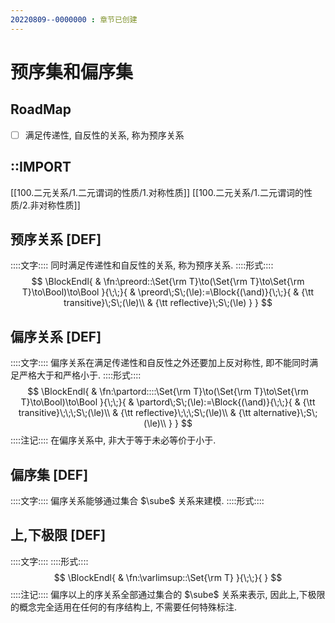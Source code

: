 ```yaml
---
20220809--0000000 : 章节已创建
---
```

# 预序集和偏序集
## RoadMap
- [ ] 满足传递性, 自反性的关系, 称为预序关系

## ::IMPORT
[[100.二元关系/1.二元谓词的性质/1.对称性质]]
[[100.二元关系/1.二元谓词的性质/2.非对称性质]]

## 预序关系 [DEF]
::::文字::::
同时满足传递性和自反性的关系, 称为预序关系. 
::::形式::::
$$
\BlockEndl{
    & \fn:\preord::\Set{\rm T}\to(\Set{\rm T}\to\Set{\rm T}\to\Bool)\to\Bool
}{\;\;}{
    & \preord\;S\;(\le):=\Block{(\and)}{\;\;}{
        & {\tt transitive}\;S\;(\le)\\
        & {\tt reflective}\;S\;(\le)
    }
}
$$

## 偏序关系 [DEF]
::::文字::::
偏序关系在满足传递性和自反性之外还要加上反对称性, 即不能同时满足严格大于和严格小于. 
::::形式::::
$$
\BlockEndl{
    & \fn:\partord::::\Set{\rm T}\to(\Set{\rm T}\to\Set{\rm T}\to\Bool)\to\Bool
}{\;\;}{
    & \partord\;S\;(\le):=\Block{(\and)}{\;\;}{
        & {\tt transitive}\;\;\;S\;(\le)\\
        & {\tt reflective}\;\;\;S\;(\le)\\
        & {\tt alternative}\;S\;(\le)\\
    }
}
$$
::::注记::::
在偏序关系中, 非大于等于未必等价于小于. 

## 偏序集 [DEF]
::::文字::::
偏序关系能够通过集合 $\sube$ 关系来建模. 
::::形式::::


## 上,下极限 [DEF]
::::文字::::
::::形式::::
$$
\BlockEndl{
    & \fn:\varlimsup::\Set{\rm T}
}{\;\;}{
}
$$
::::注记::::
偏序以上的序关系全部通过集合的 $\sube$ 关系来表示, 因此上,下极限的概念完全适用在任何的有序结构上, 不需要任何特殊标注. 
